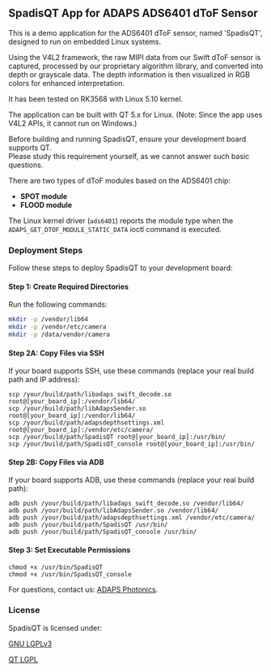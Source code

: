 ## **SpadisQT App for ADAPS ADS6401 dToF Sensor**

This is a demo application for the ADS6401 dToF sensor, named 'SpadisQT', designed to run on embedded Linux systems.

Using the V4L2 framework, the raw MIPI data from our Swift dToF sensor is captured, processed by our proprietary algorithm library, 
and converted into depth or grayscale data. The depth information is then visualized in RGB colors for enhanced interpretation.

It has been tested on RK3568 with Linux 5.10 kernel.

The application can be built with QT 5.x for Linux. (Note: Since the app uses V4L2 APIs, it cannot run on Windows.)

Before building and running SpadisQT, ensure your development board supports QT.  
Please study this requirement yourself, as we cannot answer such basic questions.

There are two types of dToF modules based on the ADS6401 chip:  
- **SPOT module**  
- **FLOOD module**  

The Linux kernel driver (`ads6401`) reports the module type when the `ADAPS_GET_DTOF_MODULE_STATIC_DATA` ioctl command is executed.

### **Deployment Steps**  
Follow these steps to deploy SpadisQT to your development board:

#### **Step 1: Create Required Directories**  
Run the following commands:  
```bash
mkdir -p /vendor/lib64
mkdir -p /vendor/etc/camera
mkdir -p /data/vendor/camera
```

#### **Step 2A: Copy Files via SSH**
If your board supports SSH, use these commands (replace your real build path and IP address):
```
scp /your/build/path/libadaps_swift_decode.so root@[your_board_ip]:/vendor/lib64/
scp /your/build/path/libAdapsSender.so root@[your_board_ip]:/vendor/lib64/
scp /your/build/path/adapsdepthsettings.xml root@[your_board_ip]:/vendor/etc/camera/
scp /your/build/path/SpadisQT root@[your_board_ip]:/usr/bin/
scp /your/build/path/SpadisQT_console root@[your_board_ip]:/usr/bin/
```

#### **Step 2B: Copy Files via ADB**
If your board supports ADB, use these commands (replace your real build path):
```
adb push /your/build/path/libadaps_swift_decode.so /vendor/lib64/
adb push /your/build/path/libAdapsSender.so /vendor/lib64/
adb push /your/build/path/adapsdepthsettings.xml /vendor/etc/camera/
adb push /your/build/path/SpadisQT /usr/bin/
adb push /your/build/path/SpadisQT_console /usr/bin/
```

#### **Step 3: Set Executable Permissions**

```
chmod +x /usr/bin/SpadisQT
chmod +x /usr/bin/SpadisQT_console
```

For questions, contact us: [ADAPS Photonics](https://adapsphotonics.com/).

### **License**
SpadisQT is licensed under:

[GNU LGPLv3](https://opensource.org/licenses/LGPL-3.0)

[QT LGPL](https://doc.qt.io/archives/qt-5.15/lgpl.html)

